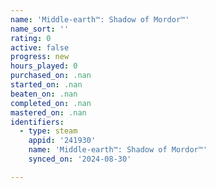 ```yaml
---
name: 'Middle-earth™: Shadow of Mordor™'
name_sort: ''
rating: 0
active: false
progress: new
hours_played: 0
purchased_on: .nan
started_on: .nan
beaten_on: .nan
completed_on: .nan
mastered_on: .nan
identifiers:
  - type: steam
    appid: '241930'
    name: 'Middle-earth™: Shadow of Mordor™'
    synced_on: '2024-08-30'

---
```

